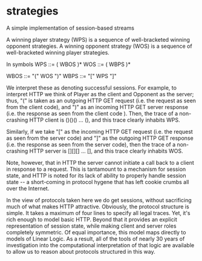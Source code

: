 # strategies
A simple implementation of session-based streams

   A winning player strategy (WPS) is a sequence of well-bracketed winning
   opponent strategies.
   A winning opponent strategy (WOS) is a sequence of well-bracketed
   winning player strategies.

   In symbols
   WPS ::= ( WBOS )*
   WOS ::= ( WBPS )*

   WBOS ::= "(" WOS ")"
   WBPS ::= "[" WPS "]"
  
   We interpret these as denoting successful sessions. For example,
   to interpret HTTP we think of Player as the client and Opponent
   as the server; thus, "(" is taken as an outgoing HTTP GET request
   (i.e. the request as seen from the client code), and ")" as an
   incoming HTTP GET server response (i.e. the response as seen from
   the client code ). Then, the trace of a non-crashing HTTP client
   is ()()() ... (), and this trace clearly inhabits WPS.

   Similarly, if we take "[" as the incoming HTTP GET request
   (i.e. the request as seen from the server code) and "]" as the
   outgoing HTTP GET response (i.e. the response as seen from the
   server code), then the trace of a non-crashing HTTP server is
   [][][] ... [], and this trace clearly inhabits WOS.

   Note, however, that in HTTP the server cannot initiate a call
   back to a client in response to a request. This is tantamount to
   a mechanism for session state, and HTTP is noted for its lack of
   ability to properly handle session state -- a short-coming in
   protocol hygene that has left cookie crumbs all over the
   Internet.

   In the view of protocols taken here we do get sessions, without
   sacrificing much of what makes HTTP attractive. Obviously, the
   protocol structure is simple. It takes a maximum of four lines to
   specify all legal traces. Yet, it's rich enough to model basic
   HTTP. Beyond that it provides an explicit representation of
   session state, while making client and server roles completely
   symmetric. Of equal importance, this model maps directly to
   models of Linear Logic. As a result, all of the tools of nearly
   30 years of investigation into the computational interpretation
   of that logic are available to allow us to reason about protocols
   structured in this way.
